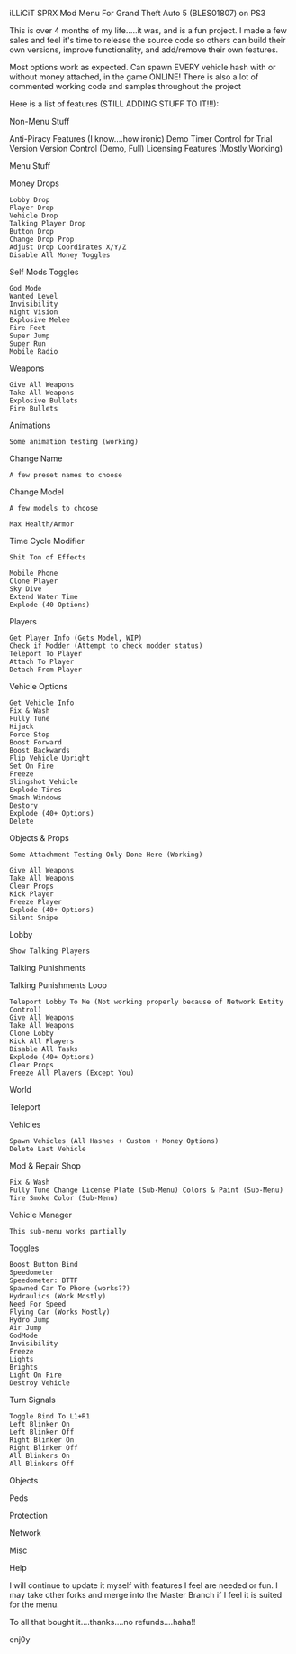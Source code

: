 iLLiCiT SPRX Mod Menu For Grand Theft Auto 5 (BLES01807) on PS3

This is over 4 months of my life.....it was, and is a fun project. I made a few sales and feel it's time to release the source code so others can build their own versions, improve functionality, and add/remove their own features.

Most options work as expected. Can spawn EVERY vehicle hash with or without money attached, in the game ONLINE! There is also a lot of commented working code and samples throughout the project

Here is a list of features (STILL ADDING STUFF TO IT!!!):

Non-Menu Stuff

Anti-Piracy Features (I know....how ironic) Demo Timer Control for Trial Version Version Control (Demo, Full) Licensing Features (Mostly Working)

Menu Stuff

Money Drops

    Lobby Drop
    Player Drop
    Vehicle Drop
    Talking Player Drop
    Button Drop
    Change Drop Prop
    Adjust Drop Coordinates X/Y/Z
    Disable All Money Toggles

Self Mods Toggles

    God Mode
    Wanted Level
    Invisibility
    Night Vision
    Explosive Melee
    Fire Feet
    Super Jump
    Super Run
    Mobile Radio

Weapons

    Give All Weapons
    Take All Weapons
    Explosive Bullets
    Fire Bullets

Animations

    Some animation testing (working)

Change Name

    A few preset names to choose

Change Model

    A few models to choose

    Max Health/Armor

Time Cycle Modifier

    Shit Ton of Effects

    Mobile Phone
    Clone Player
    Sky Dive
    Extend Water Time
    Explode (40 Options)

Players

    Get Player Info (Gets Model, WIP)
    Check if Modder (Attempt to check modder status)
    Teleport To Player
    Attach To Player
    Detach From Player

Vehicle Options

    Get Vehicle Info
    Fix & Wash
    Fully Tune
    Hijack
    Force Stop
    Boost Forward
    Boost Backwards
    Flip Vehicle Upright
    Set On Fire
    Freeze
    Slingshot Vehicle
    Explode Tires
    Smash Windows
    Destory
    Explode (40+ Options)
    Delete

Objects & Props

    Some Attachment Testing Only Done Here (Working)

    Give All Weapons
    Take All Weapons
    Clear Props
    Kick Player
    Freeze Player
    Explode (40+ Options)
    Silent Snipe

Lobby

    Show Talking Players

Talking Punishments

Talking Punishments Loop

    Teleport Lobby To Me (Not working properly because of Network Entity Control)
    Give All Weapons
    Take All Weapons
    Clone Lobby
    Kick All Players
    Disable All Tasks
    Explode (40+ Options)
    Clear Props
    Freeze All Players (Except You)

World

Teleport

Vehicles

    Spawn Vehicles (All Hashes + Custom + Money Options)
    Delete Last Vehicle

Mod & Repair Shop

    Fix & Wash
    Fully Tune Change License Plate (Sub-Menu) Colors & Paint (Sub-Menu) Tire Smoke Color (Sub-Menu)

Vehicle Manager

    This sub-menu works partially

Toggles

    Boost Button Bind
    Speedometer
    Speedometer: BTTF
    Spawned Car To Phone (works??)
    Hydraulics (Work Mostly)
    Need For Speed
    Flying Car (Works Mostly)
    Hydro Jump
    Air Jump
    GodMode
    Invisibility
    Freeze
    Lights
    Brights
    Light On Fire
    Destroy Vehicle

Turn Signals

    Toggle Bind To L1+R1
    Left Blinker On
    Left Blinker Off
    Right Blinker On
    Right Blinker Off
    All Blinkers On
    All Blinkers Off

Objects

Peds

Protection

Network

Misc

Help

I will continue to update it myself with features I feel are needed or fun. I may take other forks and merge into the Master Branch if I feel it is suited for the menu.

To all that bought it....thanks....no refunds....haha!!

enj0y 
